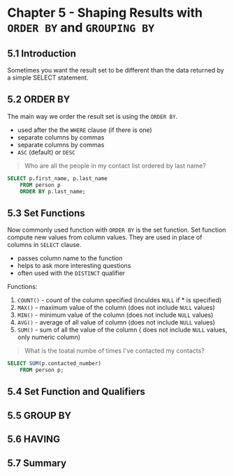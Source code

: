 # Chapter 5 - Shaping Results with `ORDER BY` and `GROUPING BY`

## 5.1 Introduction

Sometimes you want the result set to be different than the data returned by a simple SELECT statement.

## 5.2 ORDER BY

The main way we order the result set is using the `ORDER BY`. 

* used after the the `WHERE` clause (if there is one)
* separate columns by commas
* separate columns by commas
* `ASC` (default) or `DESC`

> Who are all the people in my contact list ordered by last name?

```sql
SELECT p.first_name, p.last_name
    FROM person p 
    ORDER BY p.last_name;
```

## 5.3 Set Functions

Now commonly used function with `ORDER BY` is the set function. Set function compute new values from column values. They 
are used in place of columns in `SELECT` clause. 

* passes column name to the function
* helps to ask more interesting questions
* often used with the `DISTINCT` qualifier

Functions:

1. `COUNT()`        - count of the column specified (inculdes `NULL` if * is specified)
2. `MAX()`          - maximum value of the column (does not include `NULL` values)
3. `MIN()`          - minimum value of the column (does not include `NULL` values)
4. `AVG()`          - average of all value of column (does not include `NULL` values)
5. `SUM()`          - sum of all the value of the column ( does not include `NULL` values, only numeric column)

> What is the toatal numbe of times I've contacted my contacts?

```sql
SELECT SUM(p.contacted_number) 
    FROM person p;
```

## 5.4 Set Function and Qualifiers

## 5.5 GROUP BY

## 5.6 HAVING

## 5.7 Summary